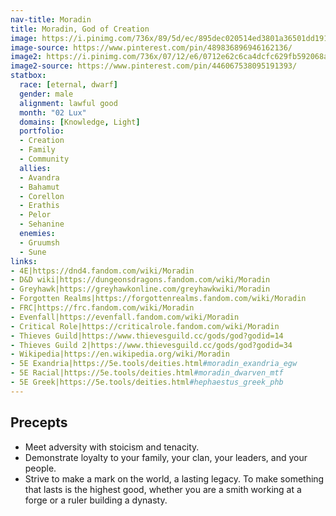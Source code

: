 ```yaml
---
nav-title: Moradin
title: Moradin, God of Creation
image: https://i.pinimg.com/736x/89/5d/ec/895dec020514ed3801a36501dd191673.jpg
image-source: https://www.pinterest.com/pin/489836896946162136/
image2: https://i.pinimg.com/736x/07/12/e6/0712e62c6ca4dcfc629fb592068a285c.jpg
image2-source: https://www.pinterest.com/pin/446067538095191393/
statbox:
  race: [eternal, dwarf]
  gender: male
  alignment: lawful good
  month: "02 Lux"
  domains: [Knowledge, Light]
  portfolio:
  - Creation
  - Family
  - Community
  allies:
  - Avandra
  - Bahamut
  - Corellon
  - Erathis
  - Pelor
  - Sehanine
  enemies:
  - Gruumsh
  - Sune
links:
- 4E|https://dnd4.fandom.com/wiki/Moradin
- D&D wiki|https://dungeonsdragons.fandom.com/wiki/Moradin
- Greyhawk|https://greyhawkonline.com/greyhawkwiki/Moradin
- Forgotten Realms|https://forgottenrealms.fandom.com/wiki/Moradin
- FRC|https://frc.fandom.com/wiki/Moradin
- Evenfall|https://evenfall.fandom.com/wiki/Moradin
- Critical Role|https://criticalrole.fandom.com/wiki/Moradin
- Thieves Guild|https://www.thievesguild.cc/gods/god?godid=14
- Thieves Guild 2|https://www.thievesguild.cc/gods/god?godid=34
- Wikipedia|https://en.wikipedia.org/wiki/Moradin
- 5E Exandria|https://5e.tools/deities.html#moradin_exandria_egw
- 5E Racial|https://5e.tools/deities.html#moradin_dwarven_mtf
- 5E Greek|https://5e.tools/deities.html#hephaestus_greek_phb
---
```


## Precepts

* Meet adversity with stoicism and tenacity.
* Demonstrate loyalty to your family, your clan, your leaders, and your people.
* Strive to make a mark on the world, a lasting legacy. To make something that lasts is the highest good, whether you are a smith working at a forge or a ruler building a dynasty.
